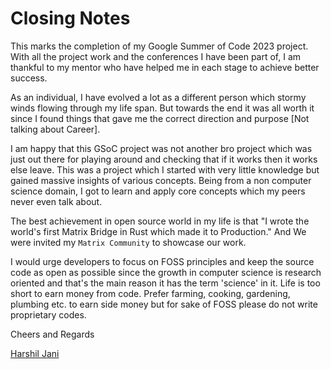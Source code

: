 # Closing Notes

This marks the completion of my Google Summer of Code 2023 project. With all the project work and the conferences I have been part of, I am thankful to my mentor who have helped me in each stage to achieve better success.

As an individual, I have evolved a lot as a different person which stormy winds flowing through my life span. But towards the end it was all worth it since I found things that gave me the correct direction and purpose [Not talking about Career]. 

I am happy that this GSoC project was not another bro project which was just out there for playing around and checking that if it works then it works else leave. This was a project which I started with very little knowledge but gained massive insights of various concepts. Being from a non computer science domain, I got to learn and apply core concepts which my peers never even talk about.

The best achievement in open source world in my life is that "I wrote the world's first Matrix Bridge in Rust which made it to Production." And We were invited my `Matrix Community` to showcase our work.

I would urge developers to focus on FOSS principles and keep the source code as open as possible since the growth in computer science is research oriented and that's the main reason it has the term 'science' in it. Life is too short to earn money from code. Prefer farming, cooking, gardening, plumbing etc. to earn side money but for sake of FOSS please do not write proprietary codes.

Cheers and Regards

[Harshil Jani](https://harshil.prose.sh/)
